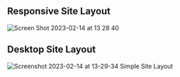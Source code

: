 ## Responsive Site Layout
![Screen Shot 2023-02-14 at 13 28 40](https://user-images.githubusercontent.com/103949296/218724686-b3e4b7dd-5958-4dac-92e3-0cc557193054.png)
## Desktop Site Layout
![Screenshot 2023-02-14 at 13-29-34 Simple Site Layout](https://user-images.githubusercontent.com/103949296/218724730-54006d8e-6aec-4d05-9bdc-7bd2ce54468a.png)
